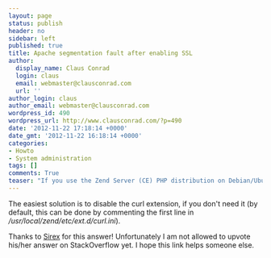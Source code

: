 ```yaml
---
layout: page
status: publish
header: no
sidebar: left
published: true
title: Apache segmentation fault after enabling SSL
author:
  display_name: Claus Conrad
  login: claus
  email: webmaster@clausconrad.com
  url: ''
author_login: claus
author_email: webmaster@clausconrad.com
wordpress_id: 490
wordpress_url: http://www.clausconrad.com/?p=490
date: '2012-11-22 17:18:14 +0000'
date_gmt: '2012-11-22 16:18:14 +0000'
categories:
- Howto
- System administration
tags: []
comments: True
teaser: "If you use the Zend Server (CE) PHP distribution on Debian/Ubuntu, apparently there is a conflict between PHP's <em>curl</em> extension and Apache's <em>mod_ssl</em>, resulting in a segmentation fault (crash) upon starting Apache."
---
```

The easiest solution is to disable the curl extension, if you don't need it (by default, this can be done by commenting the first line in _/usr/local/zend/etc/ext.d/curl.ini_).

Thanks to [Sirex](https://stackoverflow.com/questions/10831772/apache-2-segmentation-fault-when-zend-php-53-installed-with-curl) for this answer! Unfortunately I am not allowed to upvote his/her answer on StackOverflow yet. I hope this link helps someone else.
